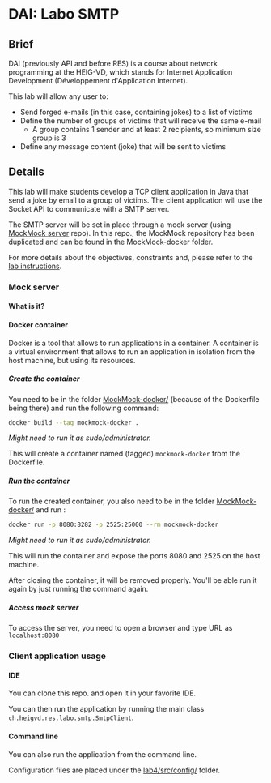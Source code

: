 
# DAI: Labo SMTP

## Brief

DAI (previously API and before RES) is a course about network programming at the HEIG-VD, 
which stands for Internet Application Development (Développement d'Application Internet). 

This lab will allow any user to:

- Send forged e-mails (in this case, containing jokes) to a list of victims
- Define the number of groups of victims that will receive the same e-mail
    - A group contains 1 sender and at least 2 recipients, so minimum size group is 3
- Define any message content (joke) that will be sent to victims

## Details

This lab will make students develop a TCP client application in Java that send
a joke by email to a group of victims. The client application will use the Socket
API to communicate with a SMTP server.

The SMTP server will be set in place through a mock server 
(using [MockMock server](https://github.com/DominiqueComte/MockMock) repo). In this repo., 
the MockMock repository has been duplicated and can be found in the MockMock-docker folder.

For more details about the objectives, constraints and, please refer to the [lab instructions](Donnee.md).

### Mock server

#### What is it?

#### Docker container

Docker is a tool that allows to run applications in a container. 
A container is a virtual environment that allows to run an application in 
isolation from the host machine, but using its resources.

##### Create the container

You need to be in the folder [MockMock-docker/](MockMock-docker/) (because of the Dockerfile being there) 
and run the following command:

```bash
docker build --tag mockmock-docker .
```

*Might need to run it as sudo/administrator.*

This will create a container named (tagged) `mockmock-docker` from the Dockerfile.

##### Run the container

To run the created container, you also need to be in the folder [MockMock-docker/](MockMock-docker/) 
and run :

```bash
docker run -p 8080:8282 -p 2525:25000 --rm mockmock-docker
```

*Might need to run it as sudo/administrator.*

This will run the container and expose the ports 8080 and 2525 on the host machine.

After closing the container, it will be removed properly. You'll be able run 
it again by just running the command again.

##### Access mock server

To access the server, you need to open a browser and type URL as `localhost:8080`

### Client application usage

#### IDE

You can clone this repo. and open it in your favorite IDE.

You can then run the application by running the main class `ch.heigvd.res.labo.smtp.SmtpClient`.

#### Command line

You can also run the application from the command line.

Configuration files are placed under the [lab4/src/config/](lab4/src/config/) folder.